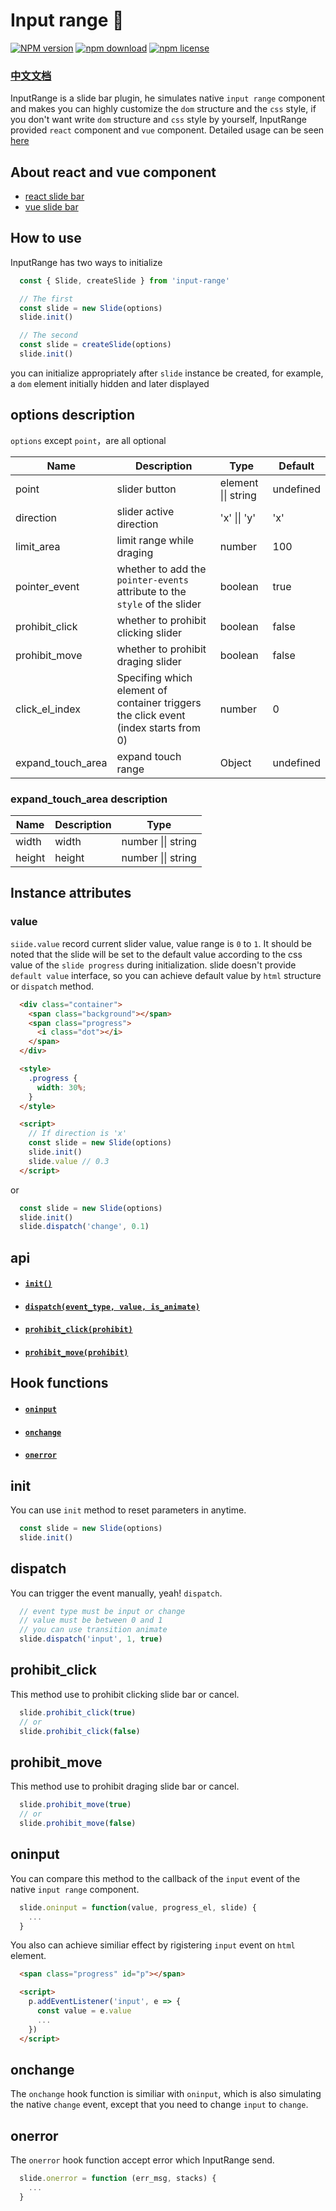 # Input range 🎉
 [![NPM version][npm-image]][npm-url]
 [![npm download][download-image]][download-url]
 [![npm license][license-image]][download-url]

### [中文文档](./docs/README_zh.md)

InputRange is a slide bar plugin, he simulates native `input range` component and makes you can highly customize the `dom` structure and the `css` style, if you don't want write `dom` structure and `css` style by yourself, InputRange provided `react` component and `vue` component. Detailed usage can be seen [here][example]

## About react and vue component
+ [react slide bar][react_doc]
+ [vue slide bar][vue_doc]

## How to use
InputRange has two ways to initialize
```js
  const { Slide, createSlide } from 'input-range'

  // The first
  const slide = new Slide(options)
  slide.init()

  // The second
  const slide = createSlide(options)
  slide.init()
```
you can initialize appropriately after `slide` instance be created, for example, a `dom` element initially hidden and later displayed

## options description
`options` except `point`，are all optional

|    Name    | Description | Type | Default |
|------------|-------------|------|---------|
| point | slider button | element \|\| string | undefined |
| direction  | slider active direction | 'x' \|\| 'y' | 'x' |
| limit_area | limit range while draging | number | 100 |
| pointer_event | whether to add the `pointer-events` attribute to the `style` of the slider  | boolean | true |
| prohibit_click | whether to prohibit clicking slider | boolean | false |
| prohibit_move | whether to prohibit draging slider | boolean | false |
| click_el_index | Specifing which element of container triggers the click event (index starts from 0) | number | 0 |
| expand_touch_area | expand touch range | Object | undefined |

### expand_touch_area description
|    Name    | Description | Type |
|------------|-------------|------|
| width | width | number \|\| string |
| height | height | number \|\| string |


## Instance attributes 
### value
`siide.value` record current slider value, value range is `0` to `1`. It should be noted that the slide will be set to the default value according to the css value of the `slide progress` during initialization. slide doesn't provide `default value` interface, so you can achieve default value by `html` structure or `dispatch` method.

```html
  <div class="container">
    <span class="background"></span>
    <span class="progress">
      <i class="dot"></i>
    </span>
  </div>

  <style>
    .progress {
      width: 30%;
    }
  </style> 

  <script>
    // If direction is 'x'
    const slide = new Slide(options)
    slide.init()
    slide.value // 0.3
  </script>  
```
or
```js
  const slide = new Slide(options)
  slide.init()
  slide.dispatch('change', 0.1)
```

## api
+ #### [`init()`][init]
+ #### [`dispatch(event_type, value, is_animate)`][dispatch]
+ #### [`prohibit_click(prohibit)`][prohibit_click]
+ #### [`prohibit_move(prohibit)`][prohibit_move]

## Hook functions
+ #### [`oninput`][oninput]
+ #### [`onchange`][onchange]
+ #### [`onerror`][onerror]

## init
You can use `init` method to reset parameters in anytime.

```js
  const slide = new Slide(options)
  slide.init()
```

## dispatch
You can trigger the event manually, yeah! `dispatch`.

```js
  // event type must be input or change
  // value must be between 0 and 1
  // you can use transition animate
  slide.dispatch('input', 1, true)
```

## prohibit_click
This method use to prohibit clicking slide bar or cancel.

```js
  slide.prohibit_click(true)
  // or
  slide.prohibit_click(false)
```

## prohibit_move
This method use to prohibit draging slide bar or cancel.

```js
  slide.prohibit_move(true)
  // or
  slide.prohibit_move(false)
```

## oninput
You can compare this method to the callback of the `input` event of the native `input range` component.

```js
  slide.oninput = function(value, progress_el, slide) {
    ...
  }
```
You also can achieve similiar effect by rigistering `input` event on `html` element.

```html
  <span class="progress" id="p"></span>

  <script>
    p.addEventListener('input', e => {
      const value = e.value
      ...
    })
  </script>
``` 

## onchange
The `onchange` hook function is similiar with `oninput`, which is also simulating the native `change` event, except that you need to change `input` to `change`.

## onerror
The `onerror` hook function accept error which InputRange send.

```js
  slide.onerror = function (err_msg, stacks) {
    ...
  }
```

[example]:./example
[react_doc]:./docs/react_en.md
[vue_doc]:./docs/vue_en.md

[init]:#init-1
[dispatch]:#dispatch
[prohibit_click]:#prohibit_click
[prohibit_move]:#prohibit_move
[oninput]:#oninput-1
[onchange]:#onchange-1
[onerror]:#onerror-1

[npm-image]: https://img.shields.io/npm/v/input-range.svg?style=flat-square
[npm-url]: https://npmjs.org/package/input-range
[download-image]: https://img.shields.io/npm/dm/input-range.svg?style=flat-square
[download-url]: https://npmjs.org/package/input-range
[license-image]: https://img.shields.io/npm/l/input-range.svg